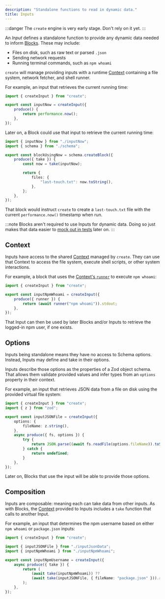 ```yaml
---
description: "Standalone functions to read in dynamic data."
title: Inputs
---
```


:::danger
The `create` engine is very early stage.
Don't rely on it yet.
:::

An _Input_ defines a standalone function to provide any dynamic data needed to inform [Blocks](./blocks).
These may include:

- Files on disk, such as raw text or parsed `.json`
- Sending network requests
- Running terminal commands, such as `npm whoami`

`create` will manage providing inputs with a runtime [Context](../runtime/contexts) containing a file system, network fetcher, and shell runner.

For example, an input that retrieves the current running time:

```ts
import { createInput } from "create";

export const inputNow = createInput({
	produce() {
		return performance.now();
	},
});
```

Later on, a Block could use that input to retrieve the current running time:

```ts
import { inputNow } from "./inputNow";
import { schema } from "./schema";

export const blockUsingNow = schema.createBlock({
	produce({ take }) {
		const now = take(inputNow);

		return {
			files: {
				"last-touch.txt": now.toString(),
			},
		};
	},
});
```

That block would instruct `create` to create a `last-touch.txt` file with the current `performance.now()` timestamp when run.

:::note
Blocks aren't required to use Inputs for dynamic data.
Doing so just makes that data easier to [mock out in tests](../testing/inputs) later on.
:::

## Context

Inputs have access to the shared [Context](../runtime/contexts) managed by `create`.
They can use that Context to access the file system, execute shell scripts, or other system interactions.

For example, a block that uses the [Context's `runner`](../runtime/context#runner) to execute `npm whoami`:

```ts
import { createInput } from "create";

export const inputNpmWhoami = createInput({
	produce({ runner }) {
		return (await runner("npm whoami")).stdout;
	},
});
```

That Input can then be used by later Blocks and/or Inputs to retrieve the logged-in npm user, if one exists.

## Options

Inputs being standalone means they have no access to Schema options.
Instead, Inputs may define and take in their options.

Inputs describe those options as the properties of a Zod object schema.
That allows them validate provided values and infer types from an `options` property in their context.

For example, an input that retrieves JSON data from a file on disk using the provided virtual file system:

```ts
import { createInput } from "create";
import { z } from "zod";

export const inputJSONFile = createInput({
	options: {
		fileName: z.string(),
	},
	async produce({ fs, options }) {
		try {
			return JSON.parse((await fs.readFile(options.fileName)).toString());
		} catch {
			return undefined;
		}
	},
});
```

Later on, Blocks that use the input will be able to provide those options.

## Composition

Inputs are composable: meaning each can take data from other inputs.
As with Blocks, the [Context](../runtime/contexts) provided to Inputs includes a `take` function that calls to another Input.

For example, an input that determines the npm username based on either `npm whoami` or `package.json` inputs:

```ts
import { createInput } from "create";

import { inputJSONFile } from "./inputJsonData";
import { inputNpmWhoami } from "./inputNpmWhoami";

export const inputNpmUsername = createInput({
	async produce({ take }) {
		return (
			(await take(inputNpmWhoami)) ??
			(await take(inputJSONFile, { fileName: "package.json" })).author
		);
	},
});
```
